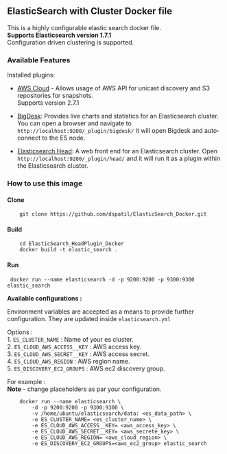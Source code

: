 ## ElasticSearch with Cluster Docker file

This is a highly configurable elastic search docker file.   
**Supports Elasticsearch version  1.7.1**  
Configuration driven clustering is supported.


### Available Features
Installed plugins:

- [AWS Cloud](https://github.com/elastic/elasticsearch-cloud-aws) - Allows usage of AWS API for unicast discovery and S3 repositories for snapshots.  
Supports version 2.7.1

- [BigDesk](http://bigdesk.org/): Provides live charts and statistics for an Elasticsearch cluster. You can open a browser and navigate to `http://localhost:9200/_plugin/bigdesk/` it will open Bigdesk and auto-connect to the ES node. 

- [Elasticsearch Head](http://mobz.github.io/elasticsearch-head/): A web front end for an Elasticsearch cluster. Open `http://localhost:9200/_plugin/head/` and it will run it as a plugin within the Elasticsearch cluster.


### How to use this image

#### Clone 

		git clone https://github.com/dspatil/ElasticSearch_Docker.git

#### Build

		cd ElasticSearch_HeadPlugin_Docker
        docker build -t elastic_search .

#### Run 

     docker run --name elasticsearch -d -p 9200:9200 -p 9300:9300 elastic_search

 
**Available configurations :**  

   Environment variables are accepted as a means to provide further configuration. They are updated inside `elasticsearch.yml`

   Options : 	  
	1. `ES_CLUSTER_NAME` : Name of your es cluster.  
	2. `ES_CLOUD_AWS_ACCESS__KEY` : AWS access key.  
	3. `ES_CLOUD_AWS_SECRET__KEY` : AWS access secret.   
	4. `ES_CLOUD_AWS_REGION` : AWS region name.  
	5. `ES_DISCOVERY_EC2_GROUPS` : AWS ec2 discovery group.  

For example :  
		**Note** - change placeholders as par your configuration.

		docker run --name elasticsearch \
			-d -p 9200:9200 -p 9300:9300 \
			-v /home/ubuntu/elasticsearch/data: <es_data_path> \
			-e ES_CLUSTER_NAME= <es_cluster_name> \
			-e ES_CLOUD_AWS_ACCESS__KEY= <aws_access_key> \
			-e ES_CLOUD_AWS_SECRET__KEY= <aws_secrete_key> \
			-e ES_CLOUD_AWS_REGION= <aws_cloud_region> \
			-e ES_DISCOVERY_EC2_GROUPS=<aws_ec2_group> elastic_search





